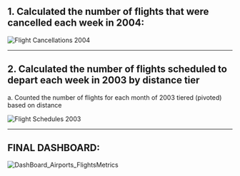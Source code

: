## 1. Calculated the number of flights that were cancelled each week in 2004:

![Flight Cancellations 2004](https://github.com/OlegZas/LookerBI_and_LookerStudio/assets/115661636/04ddd7c5-e448-4dad-9adc-d2cb017564f9)

---

## 2. Calculated the number of flights scheduled to depart each week in 2003 by distance tier

a. Counted the number of flights for each month of 2003 tiered (pivoted) based on distance

![Flight Schedules 2003](https://github.com/OlegZas/LookerBI_and_LookerStudio/assets/115661636/ff7dba09-a945-4e60-b721-2126ca0e9fd1)

---

## FINAL DASHBOARD:
![DashBoard_Airports_FlightsMetrics](https://github.com/OlegZas/LookerBI_and_LookerStudio/assets/115661636/120bd369-041a-4c17-a294-a86558efbd51)



